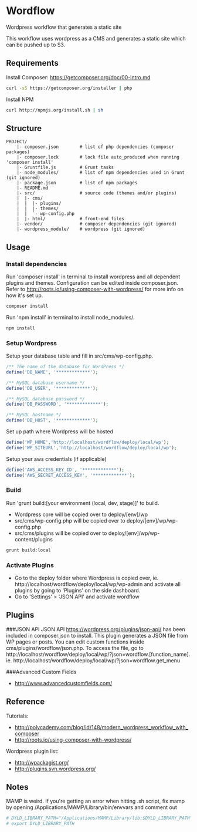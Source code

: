 Wordflow
========================================
Wordpress workflow that generates a static site


This workflow uses wordpress as a CMS and generates a static site which can be pushed up to S3.




Requirements
---------------------
Install Composer: https://getcomposer.org/doc/00-intro.md

```bash
curl -sS https://getcomposer.org/installer | php
```

Install NPM

```bash
curl http://npmjs.org/install.sh | sh
```




Structure
---------------------

```
PROJECT/
	|- composer.json        # list of php dependencies (composer packages)
	|- composer.lock        # lock file auto_produced when running 'composer install'
	|- Gruntfile.js         # Grunt tasks
	|- node_modules/        # list of npm dependencies used in Grunt (git ignored)
	|- package.json         # list of npm packages
	|- README.md
	|- src/                 # source code (themes and/or plugins)
	|  |- cms/
	|  |  |- plugins/
	|  |  |- themes/
	|  |  `- wp-config.php
	|  |- html/             # front-end files
	|- vendor/              # composer dependencies (git ignored)
	|- wordpress_module/    # wordpress (git ignored)
```





Usage
---------------------

### Install dependencies
Run 'composer install' in terminal to install wordpress and all dependent plugins and themes. Configuration can be edited inside composer.json. Refer to http://roots.io/using-composer-with-wordpress/ for more info on how it's set up.

```bash
composer install
```

Run 'npm install' in terminal to install node_modules/.

```bash
npm install
```

### Setup Wordpress
Setup your database table and fill in src/cms/wp-config.php.

```php
/** The name of the database for WordPress */
define('DB_NAME', '*************');

/** MySQL database username */
define('DB_USER', '*************');

/** MySQL database password */
define('DB_PASSWORD', '*************');

/** MySQL hostname */
define('DB_HOST', '*************');
```

Set up path where Wordpress will be hosted
```php
define('WP_HOME','http://localhost/wordflow/deploy/local/wp');
define('WP_SITEURL','http://localhost/wordflow/deploy/local/wp');
```

Setup your aws credentials (if applicable)

```php
define('AWS_ACCESS_KEY_ID', '*************');
define('AWS_SECRET_ACCESS_KEY', '*************');
```

### Build
Run 'grunt build:[your environment (local, dev, stage)]' to build.
- Wordpress core will be copied over to deploy/[env]/wp
- src/cms/wp-config.php will be copied over to deploy/[env]/wp/wp-config.php
- src/cms/plugins will be copied over to deploy/[env]/wp/wp-content/plugins

```bash
grunt build:local
```

### Activate Plugins
- Go to the deploy folder where Wordpress is copied over, ie. http://localhost/wordflow/deploy/local/wp/wp-admin and activate all plugins by going to 'Plugins' on the side dashboard.
- Go to 'Settings' > 'JSON API' and activate wordflow





Plugins
---------------------
###JSON API
JSON API https://wordpress.org/plugins/json-api/ has been included in composer.json to install. This plugin generates a JSON file from WP pages or posts.
You can edit custom functions inside cms/plugins/wordflow/json.php.
To access the file, go to http://localhost/wordflow/deploy/local/wp/?json=wordflow.[function_name]. ie.
http://localhost/wordflow/deploy/local/wp/?json=wordflow.get_menu

###Advanced Custom Fields
- http://www.advancedcustomfields.com/





Reference
---------------------
Tutorials: 
 - http://polycademy.com/blog/id/148/modern_wordpress_workflow_with_composer
 - http://roots.io/using-composer-with-wordpress/

Wordpress plugin list:
 - http://wpackagist.org/
 - http://plugins.svn.wordpress.org/


Notes
---------------------
MAMP is weird. If you're getting an error when hitting .sh script, fix mamp by opening /Applications/MAMP/Library/bin/envvars and comment out
```php
# DYLD_LIBRARY_PATH="/Applications/MAMP/Library/lib:$DYLD_LIBRARY_PATH"
# export DYLD_LIBRARY_PATH
```